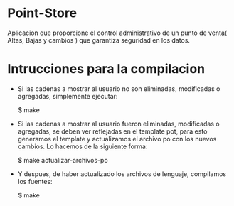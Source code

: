 # Point-Store
Aplicacion que proporcione el control administrativo de un punto de venta( Altas, Bajas y cambios ) que garantiza seguridad en los datos.

# Intrucciones para la compilacion

-   Si las cadenas a mostrar al usuario no son eliminadas, modificadas o agregadas, simplemente ejecutar:

    $ make

-   Si las cadenas a mostrar al usuario fueron eliminadas, modificadas o agregadas, se deben ver reflejadas
    en el template pot, para esto generamos el template y actualizamos el archivo po con los nuevos cambios.
    Lo hacemos de la siguiente forma:

    $ make actualizar-archivos-po

-   Y despues, de haber actualizado los archivos de lenguaje, compilamos los fuentes:

    $ make
